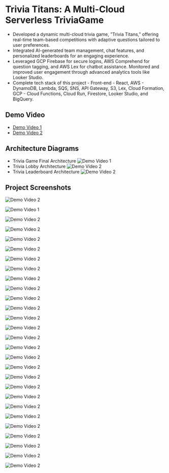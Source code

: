 # Trivia Titans: A Multi-Cloud Serverless TriviaGame

- Developed a dynamic multi-cloud trivia game, ”Trivia Titans,” offering real-time team-based competitions with adaptive
questions tailored to user preferences.
- Integrated AI-generated team management, chat features, and personalized leaderboards for an engaging experience.
- Leveraged GCP Firebase for secure logins, AWS Comprehend for question tagging, and AWS Lex for chatbot assistance.
Monitored and improved user engagement through advanced analytics tools like Looker Studio.
- Complete tech stack of this project - Front-end - React, AWS - DynamoDB, Lambda, SQS, SNS, API Gateway, S3, Lex,
Cloud Formation, GCP - Cloud Functions, Cloud Run, Firestore, Looker Studio, and BigQuery.

## Demo Video

- [Demo Video 1](https://drive.google.com/file/d/1RsW9Kb6A-fTZifUmmYZ_xzIE09hm6klf/view?usp=sharing)
- [Demo Video 2](https://drive.google.com/file/d/11eBkp9wrWyza90PN3NBUMq4aLMDki0C0/view?usp=sharing)

## Architecture Diagrams
- Trivia Game Final Architecture
![Demo Video 1](./Screenshots/FinalArchitecture.png)
- Trivia Lobby Architecture
![Demo Video 2](./Screenshots/Architecture1.png)
- Trivia Leaderboard Architecture
![Demo Video 2](./Screenshots/Architecture2.png)

## Project Screenshots


![Demo Video 2](./Screenshots/lobby1.png)

![Demo Video 1](./Screenshots/leaderboard1.png)

![Demo Video 2](./Screenshots/1.png)
 
![Demo Video 2](./Screenshots/2.png)
 
![Demo Video 2](./Screenshots/3.png)
 
![Demo Video 2](./Screenshots/4.png)
 
![Demo Video 2](./Screenshots/5.png)
 
![Demo Video 2](./Screenshots/6.png)
 
![Demo Video 2](./Screenshots/7.png)
 
![Demo Video 2](./Screenshots/8.png)
 
![Demo Video 2](./Screenshots/9.png)
 
![Demo Video 2](./Screenshots/10.png)
 
![Demo Video 2](./Screenshots/11.png)
 
![Demo Video 2](./Screenshots/12.png)
 
![Demo Video 2](./Screenshots/13.png)
 
![Demo Video 2](./Screenshots/14.png)
 
![Demo Video 2](./Screenshots/15.png)
 
![Demo Video 2](./Screenshots/16.png)
 
![Demo Video 2](./Screenshots/17.png)
 
![Demo Video 2](./Screenshots/mail.png)
 
![Demo Video 2](./Screenshots/l1.png)
 
![Demo Video 2](./Screenshots/l2.png)
 
![Demo Video 2](./Screenshots/l3.png)
 
![Demo Video 2](./Screenshots/l4.png)
 
![Demo Video 2](./Screenshots/l5.png)
 
![Demo Video 2](./Screenshots/l6.png)
 
![Demo Video 2](./Screenshots/l7.png)
 
![Demo Video 2](./Screenshots/l8.png)

